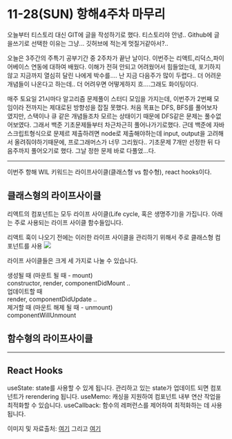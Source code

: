 # 11-28(SUN) 항해4주차 마무리

오늘부터 티스토리 대신 GIT에 글을 작성하기로 했다. 티스토리야 안녕..
Github에 글을쓰기로 선택한 이유는 그냥... 깃허브에 적는게 멋질거같아서?..

오늘은 3주간의 주특기 공부기간 중 2주차가 끝난 날이다.
이번주는 리액트,리덕스,파이어베이스 연동에 대하여 배웠다.
이해가 전혀 안되고 어려웠어서 힘들었는데,
포기하지않고 지금까지 열심히 달린 나에게 박수를....
난 지금 다음주가 많이 두렵다.. 더 어려운 개념들이 나온다고 하는데.. 더 어려우면 어떻게하지 흐....그래도 화이팅이다.

매주 토요일 21시마다 알고리즘 문제풀이 스터디 모임을 가지는데,
이번주가 2번째 모임이라 전까지는 제대로된 방향성을 잡질 못했다.
처음 목표는 DFS, BFS를 풀어보자 였지만, 스택이나 큐 같은 개념들조차 모르는 상태이기 때문에
DFS같은 문제는 풀수없어보였다.
그래서 백준 기초문제들부터 차근차근히 풀어나가기로했다.
근데 백준에 자바스크립트형식으로 문제르 제출하려면 node로 제출해야하는데
input, output을 고려해서 올려줘야하기때문에, 프로그래머스가 너무 그리웠다..
기초문제 7개만 선정한 뒤 다음주까지 풀어오기로 했다.
그날 정한 문제 바로 다풀었...다.

<hr/>
이번주 항해 WIL 키워드는 라이프사이클(클래스형 vs 함수형), react hooks이다.

## 클래스형의 라이프사이클

리액트의 컴포넌트는 모두 라이프 사이클(Life cycle, 혹은 생명주기)을 가집니다. 아래는 주로 사용되는 라이프 사이클 함수들입니다.

리액트 훅이 나오기 전에는 이러한 라이프 사이클을 관리하기 위해서 주로 클래스형 컴포넌트를 사용
<img src="https://media.vlpt.us/images/ashley_ku/post/ae63bd9e-1295-4dd8-97cb-4c2ec362d955/image.png">

라이프 사이클들은 크게 세 가지로 나눌 수 있습니다.

생성될 때 (마운트 될 때 - mount)<br/>
constructor, render, componentDidMount ..<br/>
업데이트할 때<br/>
render, componentDidUpdate ..<br/>
제거할 때 (마운트 해제 될 때 - unmount)<br/>
componentWillUnmount

## 함수형의 라이프사이클

<hr/>

## React Hooks

useState: state를 사용할 수 있게 됩니다. 관리하고 있는 state가 업데이트 되면 컴포넌트가 rerendering 됩니다.
useMemo: 캐싱을 지원하여 컴포넌트 내부 연산 작업을 최적화할 수 있습니다.
useCallback: 함수의 레퍼런스를 제어하여 최적화하는 데 사용됩니다.

이미지 및 자료출처: [여기](https://velog.io/@ashley_ku/리액트-클래스형-vs-함수형-컴포넌트) 그리고 [여기](https://codechasseur.tistory.com/99)
